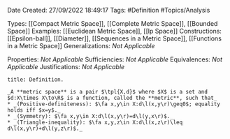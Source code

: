 <div class="topSpace"></div>

Date Created: 27/09/2022 18:49:17
Tags: #Definition #Topics/Analysis

Types: [[Compact Metric Space]], [[Complete Metric Space]], [[Bounded Space]]
Examples: [[Euclidean Metric Space]], [[lp Space]]
Constructions: [[Epsilon-ball]], [[Diameter]], [[Sequences in a Metric Space]], [[Functions in a Metric Space]]
Generalizations: _Not Applicable_

Properties: _Not Applicable_
Sufficiencies: _Not Applicable_
Equivalences: _Not Applicable_
Justifications: _Not Applicable_

``` ad-Definition
title: Definition.

_A **metric space** is a pair $\tpl{X,d}$ where $X$ is a set and $d:X\times X\to\R$ is a function, called the **metric**, such that_
* _(Positive-definiteness): $\fa x,y\in X:d\l(x,y\r)\geq0$; equality holds iff $x=y$._
* _(Symmetry): $\fa x,y\in X:d\l(x,y\r)=d\l(y,x\r)$._
* _(Triangle-inequality): $\fa x,y,z\in X:d\l(x,z\r)\leq d\l(x,y\r)+d\l(y,z\r)$._

```

